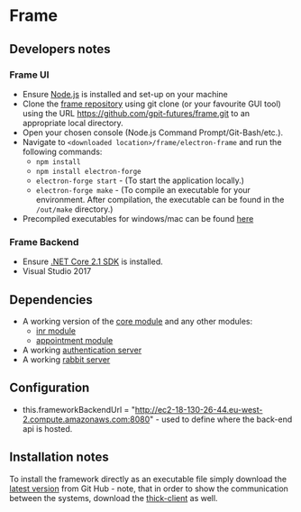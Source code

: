 # Frame

## Developers notes

### Frame UI

- Ensure [Node.js](https://nodejs.org/en/) is installed and set-up on your machine
- Clone the [frame repository](https://github.com/gpit-futures/frame.git) using git clone (or your favourite GUI tool) using the URL https://github.com/gpit-futures/frame.git to an appropriate local directory.
- Open your chosen console (Node.js Command Prompt/Git-Bash/etc.).
- Navigate to `<downloaded location>/frame/electron-frame` and run the following commands:
  - `npm install`
  - `npm install electron-forge`
  - `electron-forge start` - (To start the application locally.)
  - `electron-forge make` - (To compile an executable for your environment. After compilation, the executable can be found in the `/out/make` directory.)
- Precompiled executables for windows/mac can be found [here](https://github.com/gpit-futures/frame/releases)

### Frame Backend

- Ensure [.NET Core 2.1 SDK](https://www.microsoft.com/net/download) is installed.
- Visual Studio 2017

## Dependencies

- A working version of the [core module](https://github.com/gpit-futures/pulse) and any other modules:
  - [inr module](https://github.com/gpit-futures/inr)
  - [appointment module](https://github.com/gpit-futures/gpconnect-demonstrator)
- A working [authentication server](https://github.com/gpit-futures/auth-server)
- A working [rabbit server](https://github.com/rabbitmq/rabbitmq-server/releases)

## Configuration

- this.frameworkBackendUrl = "http://ec2-18-130-26-44.eu-west-2.compute.amazonaws.com:8080" - used to define where the back-end api is hosted.

## Installation notes

To install the framework directly as an executable file simply download the [latest version](https://github.com/gpit-futures/frame/releases) from Git Hub - note, that in order to show the communication between the systems, download the [thick-client](https://github.com/gpit-futures/thick-client/releases) as well.